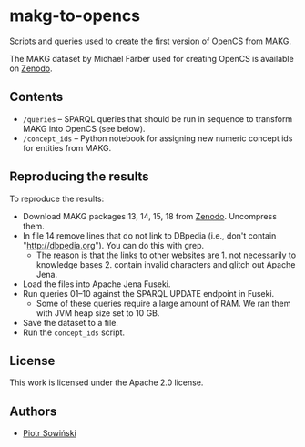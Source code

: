 # makg-to-opencs
Scripts and queries used to create the first version of OpenCS from MAKG.

The MAKG dataset by Michael Färber used for creating OpenCS is available on [Zenodo](https://zenodo.org/record/4617285).

## Contents
- `/queries` – SPARQL queries that should be run in sequence to transform MAKG into OpenCS (see below).
- `/concept_ids` – Python notebook for assigning new numeric concept ids for entities from MAKG.

## Reproducing the results

To reproduce the results:
- Download MAKG packages 13, 14, 15, 18 from [Zenodo](https://zenodo.org/record/4617285). Uncompress them.
- In file 14 remove lines that do not link to DBpedia (i.e., don't contain "http://dbpedia.org"). You can do this with grep.
  - The reason is that the links to other websites are 1. not necessarily to knowledge bases 2. contain invalid characters and glitch out Apache Jena.
- Load the files into Apache Jena Fuseki.
- Run queries 01–10 against the SPARQL UPDATE endpoint in Fuseki.
  - Some of these queries require a large amount of RAM. We ran them with JVM heap size set to 10 GB.
- Save the dataset to a file.
- Run the `concept_ids` script.

## License
This work is licensed under the Apache 2.0 license.

## Authors
- [Piotr Sowiński](https://github.com/Ostrzyciel)
